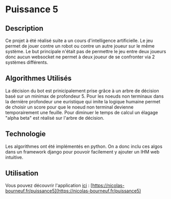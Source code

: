 # Puissance 5
## Description 

Ce projet à été réalisé suite a un cours d'intelligence artificielle.
Le jeu permet de jouer contre un robot ou contre un autre joueur sur le même système. 
Le but principale n'était pas de permettre le jeu entre deux joueurs donc aucun websocket ne permet à deux joueur de se confronter via 2 systèmes différents.

## Algorithmes Utilisés

La décision du bot est prinicipalement prise grâce à un arbre de décision basé sur un minimax de profondeur 5. Pour les noeuds non terminaux dans la dernière profondeur une euristique qui imite la logique humaine permet de choisir un score pour que le noeud non terminal devienne temporairement une feuille. Pour diminuer le temps de calcul un élagage "alpha beta" est réalisé sur l'arbre de décision.

## Technologie

Les algorithmes ont été implémentés en python. On a donc inclu ces algos dans un framework django pour pouvoir facilement y ajouter un IHM web intuitive.

## Utilisation 

Vous pouvez découvrir l'application [ici](https://nicolas-bourneuf.fr/puissance5) : [https://nicolas-bourneuf.fr/puissance5](https://nicolas-bourneuf.fr/puissance5)